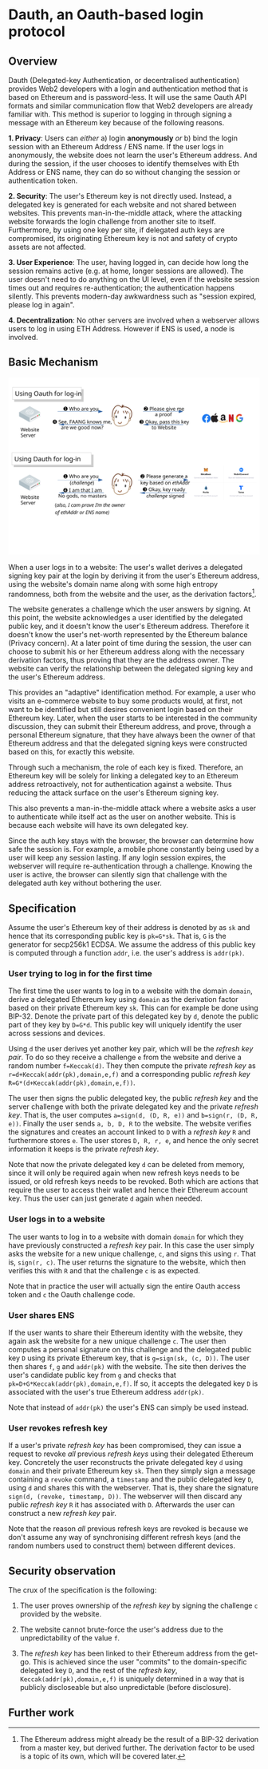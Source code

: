 # Dauth, an Oauth-based login protocol

## Overview

Dauth (Delegated-key Authentication, or decentralised authentication) provides Web2 developers with a login and authentication method that is based on Ethereum and is password-less. It will use the same Oauth API formats and similar communication flow that Web2 developers are already familiar with. This method is superior to logging in through signing a message with an Ethereum key because of the following reasons.

**1. Privacy**: Users can *either* a) login **anonymously** *or* b) bind the login session with an Ethereum Address / ENS name. If the user logs in anonymously, the website does not learn the user's Ethereum address. And during the session, if the user chooses to identify themselves with Eth Address or ENS name, they can do so without changing the session or authentication token.

**2. Security**: The user's Ethereum key is not directly used. Instead, a delegated key is generated for each website and not shared between websites. This prevents man-in-the-middle attack, where the attacking website forwards the login challenge from another site to itself. Furthermore, by using one key per site, if delegated auth keys are compromised, its originating Ethereum key is not and safety of crypto assets are not affected.

**3. User Experience**: The user, having logged in, can decide how long the session remains active (e.g. at home, longer sessions are allowed). The user doesn't need to do anything on the UI level, even if the website session times out and requires re-authentication; the authentication happens silently. This prevents modern-day awkwardness such as "session expired, please log in again".

**4. Decentralization**: No other servers are involved when a webserver allows users to log in using ETH Address. However if ENS is used, a node is involved.

## Basic Mechanism

![Communication Flow Chart](compared_with_oauth.svg "Compare DAuth with OAuth")

When a user logs in to a website:
The user's wallet derives a delegated signing key pair at the login by deriving it from the user's Ethereum address, using the website's domain name along with some high entropy randomness, both from the website and the user, as the derivation factors[^1].

[^1]: The Ethereum address might already be the result of a BIP-32 derivation from a master key, but derived further. The derivation factor to be used is a topic of its own, which will be covered later.

The website generates a challenge which the user answers by signing. At this point, the website acknowledges a user identified by the delegated public key, and it doesn't know the user's Ethereum address. Therefore it doesn't know the user's net-worth represented by the Ethereum balance (Privacy concern).
At a later point of time during the session, the user can choose to submit his or her Ethereum address along with the necessary derivation factors, thus proving that they are the address owner. The website can verify the relationship between the delegated signing key and the user's Ethereum address.

This provides an "adaptive" identification method. For example, a user who visits an e-commerce website to buy some products would, at first, not want to be identified but still desires convenient login based on their Ethereum key. Later, when the user starts to be interested in the community discussion, they can submit their Ethereum address, and prove, through a personal Ethereum signature, that they have always been the owner of that Ethereum address and that the delegated signing keys were constructed based on this, for exactly this website.

Through such a mechanism, the role of each key is fixed. Therefore, an Ethereum key will be solely for linking a delegated key to an Ethereum address retroactively, not for authentication against a website. Thus reducing the attack surface on the user's Ethereum signing key.

This also prevents a man-in-the-middle attack where a website asks a user to authenticate while itself act as the user on another website. This is because each website will have its own delegated key.

Since the auth key stays with the browser, the browser can determine how safe the session is. For example, a mobile phone constantly being used by a user will keep any session lasting. If any login session expires, the webserver will require re-authentication through a challenge. Knowing the user is active, the browser can silently sign that challenge with the delegated auth key without bothering the user.

## Specification

Assume the user's Ethereum key of their address is denoted by as `sk` and hence that its corresponding public key is `pk=G*sk`. That is, `G` is the generator for secp256k1 ECDSA. We assume the address of this public key is computed through a function `addr`, i.e. the user's address is `addr(pk)`.

### User trying to log in for the first time

The first time the user wants to log in to a website with the domain `domain`, derive a delegated Ethereum key using `domain` as the derivation factor based on their private Ethereum key `sk`. This can for example be done using BIP-32. Denote the private part of this delegated key by `d`, denote the public part of they key by `D=G*d`. This public key will uniquely identify the user across sessions and devices.

Using `d` the user derives yet another key pair, which will be the *refresh key pair*.
To do so they receive a challenge `e` from the website and derive a random number `f=Keccak(d)`. 
 They then compute the private *refresh key* as `r=d+Keccak(addr(pk),domain,e,f)` and a corresponding public *refresh key* `R=G*(d+Keccak(addr(pk),domain,e,f))`.

The user then signs the public delegated key, the public *refresh key* and the server challenge with both the private delegated key and the private *refresh key*. That is, the user computes `a=sign(d, (D, R, e))` and `b=sign(r, (D, R, e))`. Finally the user sends `a, b, D, R` to the website.
The website verifies the signatures and creates an account linked to `D` with a *refresh key* `R` and furthermore stores `e`.
The user stores `D, R, r, e`, and hence the only secret information it keeps is the private *refresh key*.

Note that now the private delegated key `d` can be deleted from memory, since it will only be required again when new refresh keys needs to be issued, or old refresh keys needs to be revoked. Both which are actions that require the user to access their wallet and hence their Ethereum account key. Thus the user can just generate `d` again when needed.

### User logs in to a website
The user wants to log in to a website with domain `domain` for which they have previously constructed a *refresh key* pair.
In this case the user simply asks the website for a new unique challenge, `c`, and signs this using `r`. That is, `sign(r, c)`. The user returns the signature to the website, which then verifies this with `R` and that the challenge `c` is as expected.  

Note that in practice the user will actually sign the entire Oauth access token and `c` the Oauth challenge code.

### User shares ENS 
If the user wants to share their Ethereum identity with the website, they again ask the website for a new unique challenge `c`. The user then computes a personal signature on this challenge and the delegated public key `D` using its private Ethereum key, that is `g=sign(sk, (c, D))`. The user then shares `f`, `g` and `addr(pk)` with the website. The site then derives the user's candidate public key from `g` and checks that `pk=D+G*Keccak(addr(pk),domain,e,f)`. If so, it accepts the delegated key `D` is associated with the user's true Ethereum address `addr(pk)`.

Note that instead of `addr(pk)` the user's ENS can simply be used instead.

### User revokes refresh key
If a user's private *refresh key* has been compromised, they can issue a request to revoke _all_ previous *refresh keys* using their delegated Ethereum key. 
Concretely the user reconstructs the private delegated key `d` using `domain` and their private Ethereum key `sk`. Then they simply sign a message containing a `revoke` command, a `timestamp` and the public delegated key `D`, using `d` and shares this with the webserver. That is, they share the signature `sign(d, (revoke, timestamp, D))`.
The webserver will then discard any public *refresh key* `R` it has associated with `D`. Afterwards the user can construct a new *refresh key* pair.

Note that the reason _all_ previous refresh keys are revoked is because we don't assume any way of synchronising different refresh keys (and the random numbers used to construct them) between different devices.

## Security observation
The crux of the specification is the following:

1. The user proves ownership of the *refresh key* by signing the challenge `c` provided by the website.

2. The website cannot brute-force the user's address due to the unpredictability of the value `f`.

3. The *refresh key* has been linked to their Ethereum address from the get-go. This is achieved since the user "commits" to the domain-specific delegated key `D`, and the rest of the *refresh key*, `Keccak(addr(pk),domain,e,f)` is uniquely determined in a way that is publicly discloseable but also unpredictable (before disclosure).

## Further work
